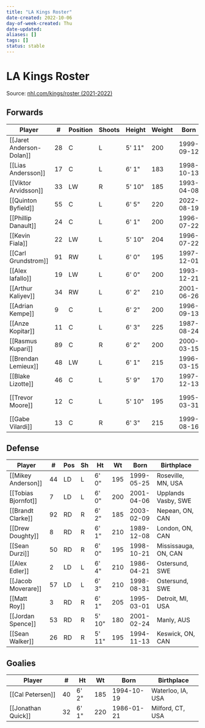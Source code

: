 ```yaml
---
title: "LA Kings Roster"
date-created: 2022-10-06
day-of-week-created: Thu
date-updated: 
aliases: []
tags: []
status: stable
---
```


# LA Kings Roster

Source: [nhl.com/kings/roster (2021-2022)](https://www.nhl.com/kings/roster)

## Forwards
Player | \# | Position | Shoots | Height | Weight | Born | Birthplace 
---|---|---|---|---|---|---|---
[[Jaret Anderson-Dolan]] | 28 | C | L | 5' 11" | 200 | 1999-09-12 | Calgary, AB, CAN
[[Lias Andersson]] | 17 | C | L | 6' 1" | 183 | 1998-10-13 | Smogen, SWE
[[Viktor Arvidsson]] | 33 | LW | R | 5' 10" | 185 | 1993-04-08 | Skellefteå, SWE
[[Quinton Byfield]] | 55 | C | L | 6' 5" | 220 | 2022-08-19 | Newmarket, ON, CAN
[[Phillip Danault]] | 24 | C | L | 6' 1" | 200 | 1996-07-22 | Victoriaville, QC, CAN
[[Kevin Fiala]] | 22 | LW | L | 5' 10" | 204 | 1996-07-22 | St. Gallen, CHE
[[Carl Grundstrom]] | 91 | RW | L | 6' 0" | 195 | 1997-12-01 | Umea, SWE
[[Alex Iafallo]] | 19 | LW | L | 6' 0" | 200 | 1993-12-21 | Eden, NY, USA
[[Arthur Kaliyev]] | 34 | RW | L | 6' 2" | 210 | 2001-06-26 | Tashkent, UZB
[[Adrian Kempe]] | 9 | C | L | 6' 2" | 200 | 1996-09-13 | Kramfors, SWE
[[Anze Kopitar]] | 11 | C | L | 6' 3" | 225 | 1987-08-24 | Jesenice, SVN
[[Rasmus Kupari]] | 89 | C | R | 6' 2" | 200 | 2000-03-15 | Kotka, FIN
[[Brendan Lemieux]] | 48 | LW | L | 6' 1" | 215 | 1996-03-15 | Denver, CO, USA
[[Blake Lizotte]] | 46 | C | L | 5' 9" | 170 | 1997-12-13 | Lindstrom, MN, USA
[[Trevor Moore]] | 12 | C | L | 5' 10" | 195 | 1995-03-31 | Thousand Oaks, CA, USA
[[Gabe Vilardi]] | 13 | C | R | 6' 3" | 215 | 1999-08-16 | Kingston, ON, CAN


## Defense
Player | \# | Pos | Sh | Ht | Wt | Born | Birthplace 
---|---|---|---|---|---|---|---
[[Mikey Anderson]] | 44 | LD | L | 6' 0" | 195 | 1999-05-25 | Roseville, MN, USA
[[Tobias Bjornfot]] | 7 | LD | L | 6' 0" | 200 | 2001-04-06 | Upplands Vasby, SWE
[[Brandt Clarke]] | 92 | RD | R | 6' 2" | 185 | 2003-02-09 | Nepean, ON, CAN | 2021 LAK, 1st rd, 8th pk (8th overall)
[[Drew Doughty]] | 8 | RD | R | 6' 1" | 210 | 1989-12-08 | London, ON, CAN
[[Sean Durzi]] | 50 | RD | R | 6' 0" | 195 | 1998-10-21 | Mississauga, ON, CAN
[[Alex Edler]] | 2 | LD | L| 6' 4" | 210 | 1986-04-21 | Ostersund, SWE
[[Jacob Moverare]] | 57| LD | L | 6' 3" | 210 | 1998-08-31 | Ostersund, SWE
[[Matt Roy]] | 3 | RD | R | 6' 1" | 205 | 1995-03-01 | Detroit, MI, USA
[[Jordan Spence]] | 53 | RD | R | 5' 10" | 180 | 2001-02-24 | Manly, AUS
[[Sean Walker]] | 26 | RD | R | 5' 11" | 195 | 1994-11-13 | Keswick, ON, CAN
 

## Goalies
| Player             | \#  | Ht    | Wt  | Born       | Birthplace        |
| ------------------ | --- | ----- | --- | ---------- | ----------------- |
| [[Cal Petersen]]   | 40  | 6' 2" | 185 | 1994-10-19 | Waterloo, IA, USA |
| [[Jonathan Quick]] | 32  | 6' 1" | 220 | 1986-01-21 | Milford, CT, USA  |
